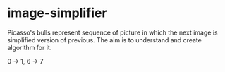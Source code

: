 # image-simplifier
Picasso's bulls represent sequence of picture in which the next image is simplified version of previous. The aim is to understand and create algorithm for it.

0 -> 1, 
6 -> 7



